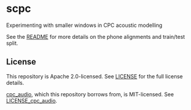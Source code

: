 # scpc

Experimenting with smaller windows in CPC acoustic modelling

See the [README](resources/README) for more details on the phone alignments
and train/test split.

## License

This repository is Apache 2.0-licensed. See [LICENSE](LICENSE) for the full
license details.

[cpc_audio](https://github.com/facebookresearch/CPC_audio), which this
repository borrows from, is MIT-licensed. See
[LICENSE_cpc_audio](LICENSE_cpc_audio).
